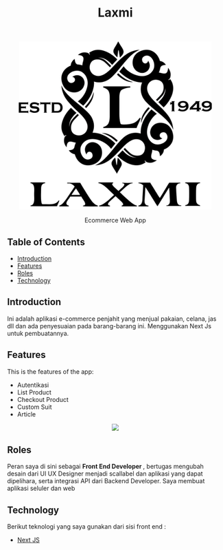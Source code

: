 <h1 align="center"> Laxmi </h1> <br>
<p align="center">
  <a>
    <img alt="GitPoint" title="GitPoint" src="https://github.com/DafaZakhulhaq27/portofolio_desc/blob/master/assets/laxmi_logo.png?raw=true" width="450">
  </a>
</p>

<p align="center">
  Ecommerce Web App
</p>

<!-- START doctoc generated TOC please keep comment here to allow auto update -->
<!-- DON'T EDIT THIS SECTION, INSTEAD RE-RUN doctoc TO UPDATE -->
## Table of Contents

- [Introduction](#introduction)
- [Features](#features)
- [Roles](#roles)
- [Technology](#technology)

<!-- END doctoc generated TOC please keep comment here to allow auto update -->

## Introduction

Ini adalah aplikasi e-commerce penjahit yang menjual pakaian, celana, jas dll dan ada penyesuaian pada barang-barang ini. Menggunakan Next Js untuk pembuatannya.

## Features

This is the features of the app:

* Autentikasi
* List Product
* Checkout Product
* Custom Suit
* Article

<p align="center">
  <img src = "https://github.com/DafaZakhulhaq27/portofolio_desc/blob/master/assets/laxmi_ss.png?raw=true" width=700>
</p>

## Roles

Peran saya di sini sebagai <strong>Front End Developer </strong>, bertugas mengubah desain dari UI UX Designer menjadi scallabel dan aplikasi yang dapat dipelihara, serta integrasi API dari Backend Developer. Saya membuat aplikasi seluler dan web

## Technology
Berikut teknologi yang saya gunakan dari sisi front end :
- [Next JS](https://nextjs.org/)
